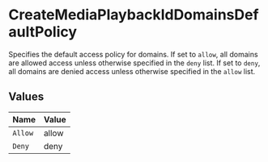 # CreateMediaPlaybackIdDomainsDefaultPolicy

Specifies the default access policy for domains. 
If set to `allow`, all domains are allowed access unless otherwise specified in the `deny` list. 
If set to `deny`, all domains are denied access unless otherwise specified in the `allow` list.



## Values

| Name    | Value   |
| ------- | ------- |
| `Allow` | allow   |
| `Deny`  | deny    |